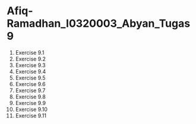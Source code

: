 # Afiq-Ramadhan_I0320003_Abyan_Tugas9
1. Exercise 9.1
2. Exercise 9.2
3. Exercise 9.3
4. Exercise 9.4
5. Exercise 9.5
6. Exercise 9.6
7. Exercise 9.7
8. Exercise 9.8
9. Exercise 9.9
10. Exercise 9.10
11. Exercise 9.11
